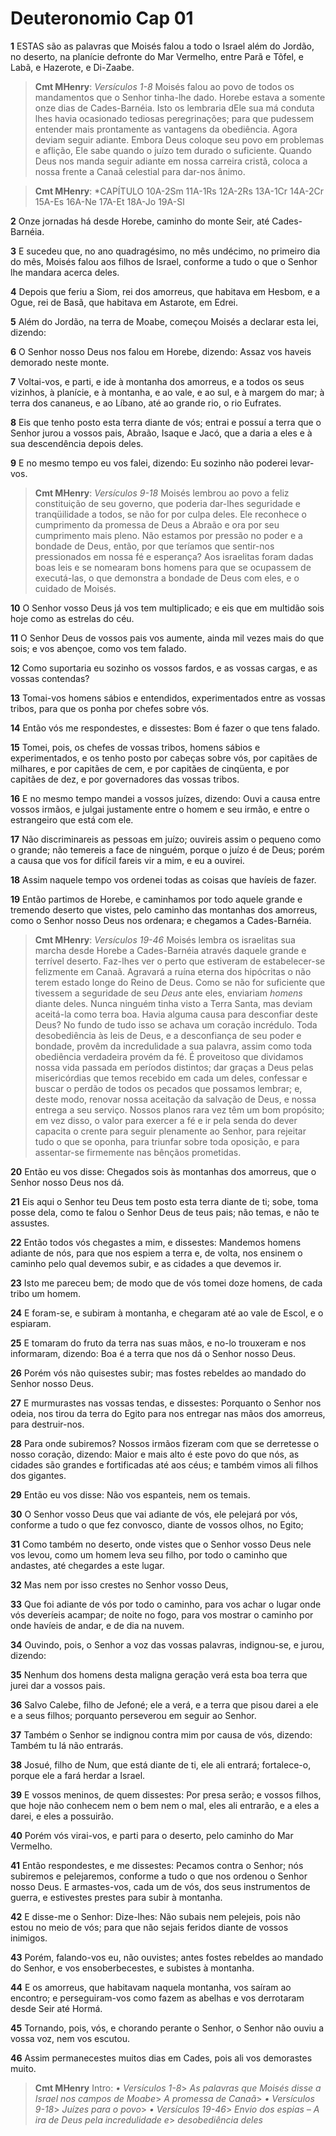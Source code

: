 # Deuteronomio Cap 01

**1** 	ESTAS são as palavras que Moisés falou a todo o Israel além do Jordão, no deserto, na planície defronte do Mar Vermelho, entre Parã e Tôfel, e Labã, e Hazerote, e Di-Zaabe.

> **Cmt MHenry**: *Versículos 1-8* Moisés falou ao povo de todos os mandamentos que o Senhor tinha-lhe dado. Horebe estava a somente onze dias de Cades-Barnéia. Isto os lembraria dEle sua má conduta lhes havia ocasionado tediosas peregrinações; para que pudessem entender mais prontamente as vantagens da obediência. Agora deviam seguir adiante. Embora Deus coloque seu povo em problemas e aflição, Ele sabe quando o juízo tem durado o suficiente. Quando Deus nos manda seguir adiante em nossa carreira cristã, coloca a nossa frente a Canaã celestial para dar-nos ânimo.

> **Cmt MHenry**: *CAPÍTULO 10A-2Sm 11A-1Rs 12A-2Rs 13A-1Cr 14A-2Cr 15A-Es 16A-Ne 17A-Et 18A-Jo 19A-Sl

**2** 	Onze jornadas há desde Horebe, caminho do monte Seir, até Cades-Barnéia.

**3** 	E sucedeu que, no ano quadragésimo, no mês undécimo, no primeiro dia do mês, Moisés falou aos filhos de Israel, conforme a tudo o que o Senhor lhe mandara acerca deles.

**4** 	Depois que feriu a Siom, rei dos amorreus, que habitava em Hesbom, e a Ogue, rei de Basã, que habitava em Astarote, em Edrei.

**5** 	Além do Jordão, na terra de Moabe, começou Moisés a declarar esta lei, dizendo:

**6** 	O Senhor nosso Deus nos falou em Horebe, dizendo: Assaz vos haveis demorado neste monte.

**7** 	Voltai-vos, e parti, e ide à montanha dos amorreus, e a todos os seus vizinhos, à planície, e à montanha, e ao vale, e ao sul, e à margem do mar; à terra dos cananeus, e ao Líbano, até ao grande rio, o rio Eufrates.

**8** 	Eis que tenho posto esta terra diante de vós; entrai e possuí a terra que o Senhor jurou a vossos pais, Abraão, Isaque e Jacó, que a daria a eles e à sua descendência depois deles.

**9** 	E no mesmo tempo eu vos falei, dizendo: Eu sozinho não poderei levar-vos.

> **Cmt MHenry**: *Versículos 9-18* Moisés lembrou ao povo a feliz constituição de seu governo, que poderia dar-lhes seguridade e tranqüilidade a todos, se não for por culpa deles. Ele reconhece o cumprimento da promessa de Deus a Abraão e ora por seu cumprimento mais pleno. Não estamos por pressão no poder e a bondade de Deus, então, por que teríamos que sentir-nos pressionados em nossa fé e esperança? Aos israelitas foram dadas boas leis e se nomearam bons homens para que se ocupassem de executá-las, o que demonstra a bondade de Deus com eles, e o cuidado de Moisés.

**10** 	O Senhor vosso Deus já vos tem multiplicado; e eis que em multidão sois hoje como as estrelas do céu.

**11** 	O Senhor Deus de vossos pais vos aumente, ainda mil vezes mais do que sois; e vos abençoe, como vos tem falado.

**12** 	Como suportaria eu sozinho os vossos fardos, e as vossas cargas, e as vossas contendas?

**13** 	Tomai-vos homens sábios e entendidos, experimentados entre as vossas tribos, para que os ponha por chefes sobre vós.

**14** 	Então vós me respondestes, e dissestes: Bom é fazer o que tens falado.

**15** 	Tomei, pois, os chefes de vossas tribos, homens sábios e experimentados, e os tenho posto por cabeças sobre vós, por capitães de milhares, e por capitães de cem, e por capitães de cinqüenta, e por capitães de dez, e por governadores das vossas tribos.

**16** 	E no mesmo tempo mandei a vossos juízes, dizendo: Ouvi a causa entre vossos irmãos, e julgai justamente entre o homem e seu irmão, e entre o estrangeiro que está com ele.

**17** 	Não discriminareis as pessoas em juízo; ouvireis assim o pequeno como o grande; não temereis a face de ninguém, porque o juízo é de Deus; porém a causa que vos for difícil fareis vir a mim, e eu a ouvirei.

**18** 	Assim naquele tempo vos ordenei todas as coisas que havíeis de fazer.

**19** 	Então partimos de Horebe, e caminhamos por todo aquele grande e tremendo deserto que vistes, pelo caminho das montanhas dos amorreus, como o Senhor nosso Deus nos ordenara; e chegamos a Cades-Barnéia.

> **Cmt MHenry**: *Versículos 19-46* Moisés lembra os israelitas sua marcha desde Horebe a Cades-Barnéia através daquele grande e terrível deserto. Faz-lhes ver o perto que estiveram de estabelecer-se felizmente em Canaã. Agravará a ruína eterna dos hipócritas o não terem estado longe do Reino de Deus. Como se não for suficiente que tivessem a seguridade de seu *Deus* ante eles, enviariam *homens* diante deles. Nunca ninguém tinha visto a Terra Santa, mas deviam aceitá-la como terra boa. Havia alguma causa para desconfiar deste Deus? No fundo de tudo isso se achava um coração incrédulo. Toda desobediência às leis de Deus, e a desconfiança de seu poder e bondade, provêm da incredulidade a sua palavra, assim como toda obediência verdadeira provém da fé. É proveitoso que dividamos nossa vida passada em períodos distintos; dar graças a Deus pelas misericórdias que temos recebido em cada um deles, confessar e buscar o perdão de todos os pecados que possamos lembrar; e, deste modo, renovar nossa aceitação da salvação de Deus, e nossa entrega a seu serviço. Nossos planos rara vez têm um bom propósito; em vez disso, o valor para exercer a fé e ir pela senda do dever capacita o crente para seguir plenamente ao Senhor, para rejeitar tudo o que se oponha, para triunfar sobre toda oposição, e para assentar-se firmemente nas bênçãos prometidas.

**20** 	Então eu vos disse: Chegados sois às montanhas dos amorreus, que o Senhor nosso Deus nos dá.

**21** 	Eis aqui o Senhor teu Deus tem posto esta terra diante de ti; sobe, toma posse dela, como te falou o Senhor Deus de teus pais; não temas, e não te assustes.

**22** 	Então todos vós chegastes a mim, e dissestes: Mandemos homens adiante de nós, para que nos espiem a terra e, de volta, nos ensinem o caminho pelo qual devemos subir, e as cidades a que devemos ir.

**23** 	Isto me pareceu bem; de modo que de vós tomei doze homens, de cada tribo um homem.

**24** 	E foram-se, e subiram à montanha, e chegaram até ao vale de Escol, e o espiaram.

**25** 	E tomaram do fruto da terra nas suas mãos, e no-lo trouxeram e nos informaram, dizendo: Boa é a terra que nos dá o Senhor nosso Deus.

**26** 	Porém vós não quisestes subir; mas fostes rebeldes ao mandado do Senhor nosso Deus.

**27** 	E murmurastes nas vossas tendas, e dissestes: Porquanto o Senhor nos odeia, nos tirou da terra do Egito para nos entregar nas mãos dos amorreus, para destruir-nos.

**28** 	Para onde subiremos? Nossos irmãos fizeram com que se derretesse o nosso coração, dizendo: Maior e mais alto é este povo do que nós, as cidades são grandes e fortificadas até aos céus; e também vimos ali filhos dos gigantes.

**29** 	Então eu vos disse: Não vos espanteis, nem os temais.

**30** 	O Senhor vosso Deus que vai adiante de vós, ele pelejará por vós, conforme a tudo o que fez convosco, diante de vossos olhos, no Egito;

**31** 	Como também no deserto, onde vistes que o Senhor vosso Deus nele vos levou, como um homem leva seu filho, por todo o caminho que andastes, até chegardes a este lugar.

**32** 	Mas nem por isso crestes no Senhor vosso Deus,

**33** 	Que foi adiante de vós por todo o caminho, para vos achar o lugar onde vós deveríeis acampar; de noite no fogo, para vos mostrar o caminho por onde havíeis de andar, e de dia na nuvem.

**34** 	Ouvindo, pois, o Senhor a voz das vossas palavras, indignou-se, e jurou, dizendo:

**35** 	Nenhum dos homens desta maligna geração verá esta boa terra que jurei dar a vossos pais.

**36** 	Salvo Calebe, filho de Jefoné; ele a verá, e a terra que pisou darei a ele e a seus filhos; porquanto perseverou em seguir ao Senhor.

**37** 	Também o Senhor se indignou contra mim por causa de vós, dizendo: Também tu lá não entrarás.

**38** 	Josué, filho de Num, que está diante de ti, ele ali entrará; fortalece-o, porque ele a fará herdar a Israel.

**39** 	E vossos meninos, de quem dissestes: Por presa serão; e vossos filhos, que hoje não conhecem nem o bem nem o mal, eles ali entrarão, e a eles a darei, e eles a possuirão.

**40** 	Porém vós virai-vos, e parti para o deserto, pelo caminho do Mar Vermelho.

**41** 	Então respondestes, e me dissestes: Pecamos contra o Senhor; nós subiremos e pelejaremos, conforme a tudo o que nos ordenou o Senhor nosso Deus. E armastes-vos, cada um de vós, dos seus instrumentos de guerra, e estivestes prestes para subir à montanha.

**42** 	E disse-me o Senhor: Dize-lhes: Não subais nem pelejeis, pois não estou no meio de vós; para que não sejais feridos diante de vossos inimigos.

**43** 	Porém, falando-vos eu, não ouvistes; antes fostes rebeldes ao mandado do Senhor, e vos ensoberbecestes, e subistes à montanha.

**44** 	E os amorreus, que habitavam naquela montanha, vos saíram ao encontro; e perseguiram-vos como fazem as abelhas e vos derrotaram desde Seir até Hormá.

**45** 	Tornando, pois, vós, e chorando perante o Senhor, o Senhor não ouviu a vossa voz, nem vos escutou.

**46** 	Assim permanecestes muitos dias em Cades, pois ali vos demorastes muito.


> **Cmt MHenry** Intro: *• Versículos 1-8*> *As palavras que Moisés disse a Israel nos campos de Moabe*> *A promessa de Canaã*> *• Versículos 9-18*> *Juízes para o povo*> *• Versículos 19-46*> *Envio dos espias – A ira de Deus pela incredulidade e*> *desobediência deles*